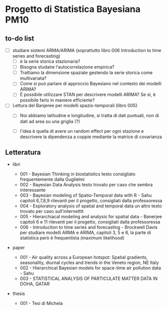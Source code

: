 # Progetto di Statistica Bayesiana PM10


## to-do list
- [ ] studiare sistemi ARMA/ARIMA (soprattutto libro 006 Introduction to time series and forecasting)
  - [ ] è la serie storica stazionaria?
  - [ ] Bisogna studaire l'autocorrelazione empirica?
  - [ ] Trattiamo la dimensione spaziale gestendo la serie storica come multivariata?
  - [ ] Come si può parlare di approccio Bayesiano nel contesto dei modelli ARIMA?
  - [ ] È possibile utilizzare STAN per descrivere modelli ARIMA? Se sì, è possibile farlo in maniere efficiente?
- [ ] Lettura del Banjeree per modelli spazio-temporali (libro 005)
  - [ ] Noi abbiamo latitudine e longitudine, si tratta di dati puntuali, non di dati ad area su una griglia (?)
  - [ ] l'idea è quella di avere un random effect per ogni stazione e descrivere la dipendenza a coppie mediante la matrice di covarianza



## Letteratura

- libri
  - 001 - Bayesian Thinking in biostatistics
    testo consigliato frequentemente dalla Guglielmi
  - 002 - Bayesian Data Analysis
    testo trovato per caso che sembra interessante
  - 003 - Bayesian modeling of Spatio-Temporal data with R - Sahu
    capitoli 6,7,8,9 rilevanti per il progetto, consigliati dalla professoressa
  - 004 - Exploratory analysis of spatial and temporal data
    un altro testo trovato per caso sull'internetttt
  - 005 - Hierarchiacal modeling and analysis for spatial data - Banerjee
    capitoli 6 e 11 rilevanti per il progetto, consigliati dalla professoressa
  - 006 - Introduction to time series and forecasting - Brockwell Davis
    per studiare modelli ARMA e ARIMA, capitoli 3, 5 e 6, la parte di statistica però è frequentista (maximum likelihood)


- paper
  - 001 - Air quality across a European hotspot: Spatial gradients, seasonality, diurnal cycles and trends in the Veneto region, NE Italy
  - 002 - Hierarchical Bayesian models for space-time air pollution data - Sahu
  - 003 - STATISTICAL ANALYSIS OF PARTICULATE MATTER DATA IN DOHA, QATAR


- thesis
  - 001 - Tesi di Michela



